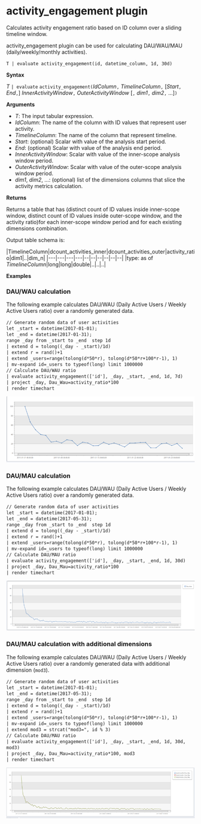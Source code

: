 # activity_engagement plugin

Calculates activity engagement ratio based on ID column over a sliding timeline window.

activity_engagement plugin can be used for calculating DAU/WAU/MAU (daily/weekly/monthly activities).

<!-- csl -->
```
T | evaluate activity_engagement(id, datetime_column, 1d, 30d)
```

**Syntax**

*T* `| evaluate` `activity_engagement(`*IdColumn*`,` *TimelineColumn*`,` [*Start*`,` *End*`,`] *InnerActivityWindow*`,` *OuterActivityWindow* [`,` *dim1*`,` *dim2*`,` ...]`)`

**Arguments**

* *T*: The input tabular expression.
* *IdColumn*: The name of the column with ID values that represent user activity. 
* *TimelineColumn*: The name of the column that represent timeline.
* *Start*: (optional) Scalar with value of the analysis start period.
* *End*: (optional) Scalar with value of the analysis end period.
* *InnerActivityWindow*: Scalar with value of the inner-scope analysis window period.
* *OuterActivityWindow*: Scalar with value of the outer-scope analysis window period.
* *dim1*, *dim2*, ...: (optional) list of the dimensions columns that slice the activity metrics calculation.

**Returns**

Returns a table that has (distinct count of ID values inside inner-scope window, distinct count of ID values inside outer-scope window, and the activity ratio)for each inner-scope window period and for each existing dimensions combination.

Output table schema is:

|TimelineColumn|dcount_activities_inner|dcount_activities_outer|activity_ratio|dim1|..|dim_n|
|---|---|---|---|--|--|--|--|--|--|
|type: as of *TimelineColumn*|long|long|double|..|..|..|


**Examples**

### DAU/WAU calculation

The following example calculates DAU/WAU (Daily Active Users / Weekly Active Users ratio) over a randomly generated data.

<!-- csl: https://help.kusto.windows.net:443/Samples -->
```
// Generate random data of user activities
let _start = datetime(2017-01-01);
let _end = datetime(2017-01-31);
range _day from _start to _end  step 1d
| extend d = tolong((_day - _start)/1d)
| extend r = rand()+1
| extend _users=range(tolong(d*50*r), tolong(d*50*r+100*r-1), 1) 
| mv-expand id=_users to typeof(long) limit 1000000
// Calculate DAU/WAU ratio
| evaluate activity_engagement(['id'], _day, _start, _end, 1d, 7d)
| project _day, Dau_Wau=activity_ratio*100 
| render timechart 
```

![alt text](./images/queries/activity-engagement-dau-wau.png "activity-engagement-dau-wau")

### DAU/MAU calculation

The following example calculates DAU/WAU (Daily Active Users / Weekly Active Users ratio) over a randomly generated data.

<!-- csl: https://help.kusto.windows.net:443/Samples -->
```
// Generate random data of user activities
let _start = datetime(2017-01-01);
let _end = datetime(2017-05-31);
range _day from _start to _end  step 1d
| extend d = tolong((_day - _start)/1d)
| extend r = rand()+1
| extend _users=range(tolong(d*50*r), tolong(d*50*r+100*r-1), 1) 
| mv-expand id=_users to typeof(long) limit 1000000
// Calculate DAU/MAU ratio
| evaluate activity_engagement(['id'], _day, _start, _end, 1d, 30d)
| project _day, Dau_Mau=activity_ratio*100 
| render timechart 
```

![alt text](./images/queries/activity-engagement-dau-mau.png "activity-engagement-dau-mau")

### DAU/MAU calculation with additional dimensions

The following example calculates DAU/WAU (Daily Active Users / Weekly Active Users ratio) over a randomly generated data with additional dimension (`mod3`).

<!-- csl: https://help.kusto.windows.net:443/Samples -->
```
// Generate random data of user activities
let _start = datetime(2017-01-01);
let _end = datetime(2017-05-31);
range _day from _start to _end  step 1d
| extend d = tolong((_day - _start)/1d)
| extend r = rand()+1
| extend _users=range(tolong(d*50*r), tolong(d*50*r+100*r-1), 1) 
| mv-expand id=_users to typeof(long) limit 1000000
| extend mod3 = strcat("mod3=", id % 3)
// Calculate DAU/MAU ratio
| evaluate activity_engagement(['id'], _day, _start, _end, 1d, 30d, mod3)
| project _day, Dau_Mau=activity_ratio*100, mod3 
| render timechart 
```

![alt text](./images/queries/activity-engagement-dau-mau-mod3.png "activity-engagement-dau-mau-mod3")

